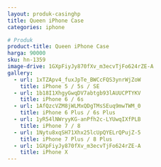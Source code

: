 ```yaml
---
layout: produk-casinghp
title: Queen iPhone Case
categories: iphone

# Produk
product-title: Queen iPhone Case
harga: 90000
sku: hn-1359
image-drive: 1GXpFiyJy870fXv_m3ecvTjFo624rZE-A
gallery:
  - url: 1xTZApv4_fuxJpTe_BWCcFQS3ynrWjZoW
    title: iPhone 5 / 5s / SE
  - url: 1b18I1XhgyGwqDV7abtgb93lAUUCPTYKV
    title: iPhone 6 / 6s
  - url: 1AfQzcVZM8jWLMxQDgTMsSEuq9mwTWM_0
    title: iPhone 6 Plus / 6s Plus
  - url: 1yR54lNWryyKG-anPfh2c-LYUwqIXfPLB
    title: iPhone 7 / 8
  - url: 1Nytu8xqSH71Xhx25lcUpQYELrQPujZ-5
    title: iPhone 7 Plus / 8 Plus
  - url: 1GXpFiyJy870fXv_m3ecvTjFo624rZE-A
    title: iPhone X
---
```


